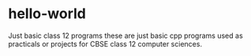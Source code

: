# hello-world
Just basic class 12 programs
these are just basic cpp programs used as practicals or projects for CBSE class 12 computer sciences.
